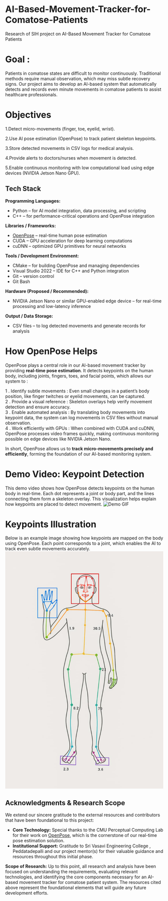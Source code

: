 # AI-Based-Movement-Tracker-for-Comatose-Patients
Research of SIH project on AI-Based Movement Tracker  for Comatose Patients

# Goal : 
Patients in comatose states are difficult to monitor continuously. Traditional methods require manual observation, which may miss subtle recovery signs. Our project aims to develop an AI-based system that automatically detects and records even minute movements in comatose patients to assist healthcare professionals.

# Objectives
1.Detect micro-movements (finger, toe, eyelid, wrist).

2.Use AI pose estimation (OpenPose) to track patient skeleton keypoints.

3.Store detected movements in CSV logs for medical analysis.

4.Provide alerts to doctors/nurses when movement is detected.

5.Enable continuous monitoring with low computational load using edge devices (NVIDIA Jetson Nano GPU).

## Tech Stack
**Programming Languages:**  
- Python – for AI model integration, data processing, and scripting  
- C++ – for performance-critical operations and OpenPose integration
   
**Libraries / Frameworks:**  
- [OpenPose](https://github.com/CMU-Perceptual-Computing-Lab/openpose) – real-time human pose estimation  
- CUDA – GPU acceleration for deep learning computations  
- cuDNN – optimized GPU primitives for neural networks
  
**Tools / Development Environment:**  
- CMake – for building OpenPose and managing dependencies  
- Visual Studio 2022 – IDE for C++ and Python integration  
- Git – version control
- Git Bash
  
**Hardware (Proposed / Recommended):**  
- NVIDIA Jetson Nano or similar GPU-enabled edge device – for real-time processing and low-latency inference
 
**Output / Data Storage:**  
- CSV files – to log detected movements and generate records for analysis

# How OpenPose Helps
OpenPose plays a central role in our AI-based movement tracker by providing **real-time pose estimation**. It detects keypoints on the human body, including joints, fingers, toes, and facial points, which allows our system to :

1 . Identify subtle movements : Even small changes in a patient’s body position, like finger twitches or eyelid movements, can be captured.  
2 . Provide a visual reference : Skeleton overlays help verify movement detection and ensure accuracy.  
3 . Enable automated analysis : By translating body movements into keypoint data, the system can log movements in CSV files without manual observation.  
4 . Work efficiently with GPUs : When combined with CUDA and cuDNN, OpenPose processes video frames quickly, making continuous monitoring possible on edge devices like NVIDIA Jetson Nano.  

In short, OpenPose allows us to **track micro-movements precisely and efficiently**, forming the foundation of our AI-based monitoring system.

# Demo Video: Keypoint Detection
This demo video shows how OpenPose detects keypoints on the human body in real-time. Each dot represents a joint or body part, and the lines connecting them form a skeleton overlay. This visualization helps explain how keypoints are placed to detect movement.
![Demo GIF](open_pose_demo_video.gif)
      
# Keypoints Illustration
Below is an example image showing how keypoints are mapped on the body using OpenPose. Each point corresponds to a joint, which enables the AI to track even subtle movements accurately.
![OpenPose Keypoints Diagram](open_pose_keypoints.jpeg)

## Acknowledgments & Research Scope
We extend our sincere gratitude to the external resources and contributors that have been foundational to this project:
* **Core Technology:** Special thanks to the CMU Perceptual Computing Lab for their work on [OpenPose](https://github.com/CMU-Perceptual-Computing-Lab/openpose), which is the cornerstone of our real-time pose estimation solution.
* **Institutional Support:** Gratitude to Sri Vasavi Engineering College , Peddatadepalli and our project mentor(s) for their valuable guidance and resources throughout this initial phase.

**Scope of Research:**
Up to this point, all research and analysis have been focused on understanding the requirements, evaluating relevant technologies, and identifying the core components necessary for an AI-based movement tracker for comatose patient system. The resources cited above represent the foundational elements that will guide any future development efforts.

